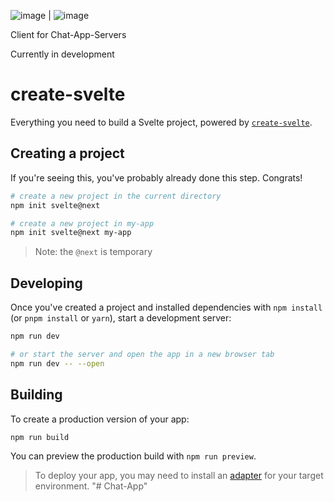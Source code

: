 ![image](https://user-images.githubusercontent.com/70588497/164083595-de3160f7-6115-49c3-a1e1-a44921a30db0.png) | ![image](https://user-images.githubusercontent.com/70588497/164083875-7605068b-8356-42ed-8af0-360dd8795dbc.png)




Client for Chat-App-Servers

Currently in development




# create-svelte

Everything you need to build a Svelte project, powered by [`create-svelte`](https://github.com/sveltejs/kit/tree/master/packages/create-svelte).

## Creating a project

If you're seeing this, you've probably already done this step. Congrats!

```bash
# create a new project in the current directory
npm init svelte@next

# create a new project in my-app
npm init svelte@next my-app
```

> Note: the `@next` is temporary

## Developing

Once you've created a project and installed dependencies with `npm install` (or `pnpm install` or `yarn`), start a development server:

```bash
npm run dev

# or start the server and open the app in a new browser tab
npm run dev -- --open
```

## Building

To create a production version of your app:

```bash
npm run build
```

You can preview the production build with `npm run preview`.

> To deploy your app, you may need to install an [adapter](https://kit.svelte.dev/docs/adapters) for your target environment.
> "# Chat-App"
